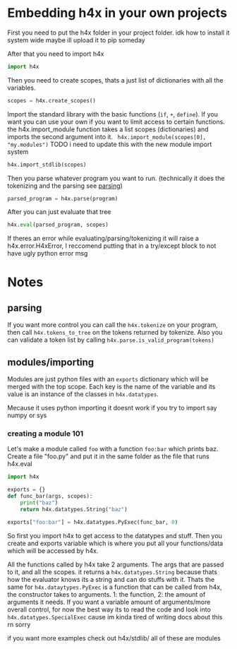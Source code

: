 # Embedding h4x in your own projects

First you need to put the h4x folder in your project folder.
idk how to install it system wide maybe ill upload it to pip someday

After that you need to import h4x
```python
import h4x
```

Then you need to create scopes, thats a just list of dictionaries with all the variables.
```python
scopes = h4x.create_scopes()
```

Import the standard library with the basic functions (`if`, `+`, `define`).
If you want you can use your own if you want to limit access to certain functions.
the h4x.import_module function takes a list scopes (dictionaries) and imports the second argument into it. `
h4x.import_module(scopes[0], "my.modules")`
TODO i need to update this with the new module import system
```python
h4x.import_stdlib(scopes)
```

Then you parse whatever program you want to run. (technically it does the tokenizing and the parsing see [parsing](#parsing))
```python
parsed_program = h4x.parse(program)
```

After you can just evaluate that tree
```python
h4x.eval(parsed_program, scopes)
```

If theres an error while evaluating/parsing/tokenizing it will raise a h4x.error.H4xError, I reccomend putting that in a try/except block to not have ugly python error msg

# Notes

## parsing

If you want more control you can call the `h4x.tokenize` on your program, then call `h4x.tokens_to_tree` on the tokens returned by tokenize.
Also you can validate a token list by calling `h4x.parse.is_valid_program(tokens)`

## modules/importing

Modules are just python files with an `exports` dictionary which will be merged with the top scope.
Each key is the name of the variable and its value is an instance of the classes in `h4x.datatypes`. 

Mecause it uses python importing it doesnt work if you try to import say numpy or sys


### creating a module 101
Let's make a module called `foo` with a function `foo:bar` which prints baz.
Create a file "foo.py" and put it in the same folder as the file that runs h4x.eval
```python
import h4x

exports = {}
def func_bar(args, scopes):
	print("baz")
	return h4x.datatypes.String("baz")

exports["foo:bar"] = h4x.datatypes.PyExec(func_bar, 0)
```
So first you import h4x to get access to the datatypes and stuff.
Then you create and exports variable which is where you put all your functions/data which will be accessed by h4x.

All the functions called by h4x take 2 arguments. The args that are passed to it, and all the scopes.
it returns a `h4x.datatypes.String` because thats how the evaluator knows its a string and can do stuffs with it. Thats the same for `h4x.dataytypes.PyExec` is a function that can be called from h4x, the constructor takes to arguments. 1: the function, 2: the amount of arguments it needs.
If you want a variable amount of arguments/more overall control, for now the best way its to read the code and look into `h4x.datatypes.SpecialExec` cause im kinda tired of writing docs about this rn sorry

if you want more examples check out h4x/stdlib/ all of these are modules
